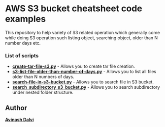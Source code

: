# AWS S3 bucket cheatsheet code examples
This repository to help variety of S3 related operation which generally come while doing S3 operation such listing object, searching object, older than N number days etc. 

### List of scripts
- **[create-tar-file-s3.py](https://github.com/aviboy2006/aws-s3-bucket-cheatsheet-code-examples/blob/main/create-tar-file-s3.py)** - Allows you to create tar file creation.
- **[s3-list-file-older-than-number-of-days.py](https://github.com/aviboy2006/aws-s3-bucket-cheatsheet-code-examples/blob/main/s3-list-file-older-than-number-of-days.py)** - Allows you to list all files older than N numbers of days.
- **[search-file-in-s3-bucket.py](https://github.com/aviboy2006/aws-s3-bucket-cheatsheet-code-examples/blob/main/search-file-in-s3-bucket.py)** - Allows you to search file in S3 bucket. 
- **[search_subdirectory_s3_bucket.py](https://github.com/aviboy2006/aws-s3-bucket-cheatsheet-code-examples/blob/main/search_subdirectory_s3_bucket.py)** - Allows you to search subdirectory under nested folder structure. 

## Author

**[Avinash Dalvi](https://avinashdalvi.com)**
